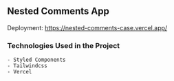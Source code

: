 ## Nested Comments App

Deployment: https://nested-comments-case.vercel.app/

### Technologies Used in the Project
    - Styled Components
    - Tailwindcss
    - Vercel
